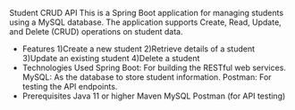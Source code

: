 Student CRUD API
This is a Spring Boot application for managing students using a MySQL database. The application supports Create, Read, Update, and Delete (CRUD) operations on student data.

* Features
  1)Create a new student
  2)Retrieve details of a student
  3)Update an existing student
  4)Delete a student
* Technologies Used
  Spring Boot: For building the RESTful web services.
  MySQL: As the database to store student information.
  Postman: For testing the API endpoints.
* Prerequisites
  Java 11 or higher
  Maven
  MySQL
  Postman (for API testing)
